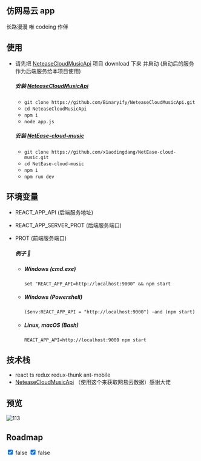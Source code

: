 ## 仿网易云 app

长路漫漫 唯 codeing 作伴

## 使用

- 请先把 [NeteaseCloudMusicApi](https://github.com/Binaryify/NeteaseCloudMusicApi) 项目 download 下来 并启动 (启动后的服务作为后端服务给本项目使用)

  ##### 安装 [NeteaseCloudMusicApi](https://github.com/Binaryify/NeteaseCloudMusicApi)

  - `git clone https://github.com/Binaryify/NeteaseCloudMusicApi.git`
  - `cd NeteaseCloudMusicApi`
  - `npm i`
  - `node app.js`

  ##### 安装 [NetEase-cloud-music](https://github.com/x1aodingdang/NetEase-cloud-music)

  - `git clone https://github.com/x1aodingdang/NetEase-cloud-music.git`
  - `cd NetEase-cloud-music`
  - `npm i`
  - `npm run dev`

## 环境变量

- REACT_APP_API (后端服务地址)
- REACT_APP_SERVER_PROT (后端服务端口)
- PROT (前端服务端口)

  ##### 例子 🌰

  - ##### Windows (cmd.exe)
    `set "REACT_APP_API=http://localhost:9000" && npm start`
  - ##### Windows (Powershell)
    `($env:REACT_APP_API = "http://localhost:9000") -and (npm start)`
  - ##### Linux, macOS (Bash)
    `REACT_APP_API=http://localhost:9000 npm start`

## 技术栈

- react ts redux redux-thunk ant-mobile
- [NeteaseCloudMusicApi](https://github.com/Binaryify/NeteaseCloudMusicApi) （使用这个来获取网易云数据）感谢大佬

## 预览

![113](./docs/demo.gif)

## Roadmap

<input type='checkbox' checked> false
<input type='checkbox' checked> false
